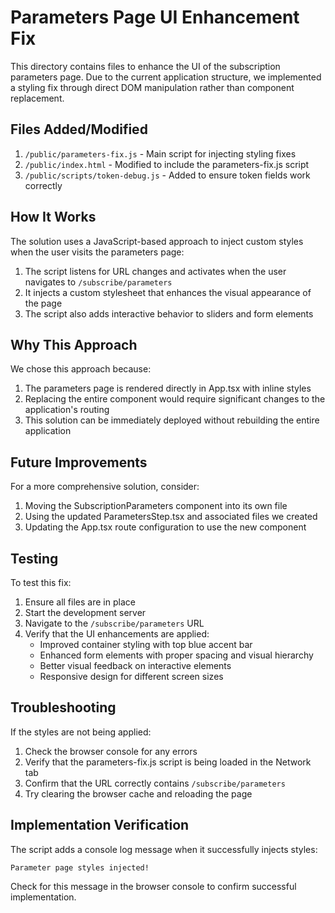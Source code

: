 # Parameters Page UI Enhancement Fix

This directory contains files to enhance the UI of the subscription parameters page. Due to the current application structure, we implemented a styling fix through direct DOM manipulation rather than component replacement.

## Files Added/Modified

1. `/public/parameters-fix.js` - Main script for injecting styling fixes
2. `/public/index.html` - Modified to include the parameters-fix.js script
3. `/public/scripts/token-debug.js` - Added to ensure token fields work correctly

## How It Works

The solution uses a JavaScript-based approach to inject custom styles when the user visits the parameters page:

1. The script listens for URL changes and activates when the user navigates to `/subscribe/parameters`
2. It injects a custom stylesheet that enhances the visual appearance of the page
3. The script also adds interactive behavior to sliders and form elements

## Why This Approach

We chose this approach because:

1. The parameters page is rendered directly in App.tsx with inline styles
2. Replacing the entire component would require significant changes to the application's routing
3. This solution can be immediately deployed without rebuilding the entire application

## Future Improvements

For a more comprehensive solution, consider:

1. Moving the SubscriptionParameters component into its own file
2. Using the updated ParametersStep.tsx and associated files we created
3. Updating the App.tsx route configuration to use the new component

## Testing

To test this fix:

1. Ensure all files are in place
2. Start the development server
3. Navigate to the `/subscribe/parameters` URL
4. Verify that the UI enhancements are applied:
   - Improved container styling with top blue accent bar
   - Enhanced form elements with proper spacing and visual hierarchy
   - Better visual feedback on interactive elements
   - Responsive design for different screen sizes

## Troubleshooting

If the styles are not being applied:

1. Check the browser console for any errors
2. Verify that the parameters-fix.js script is being loaded in the Network tab
3. Confirm that the URL correctly contains `/subscribe/parameters`
4. Try clearing the browser cache and reloading the page

## Implementation Verification

The script adds a console log message when it successfully injects styles:
```
Parameter page styles injected!
```

Check for this message in the browser console to confirm successful implementation.
